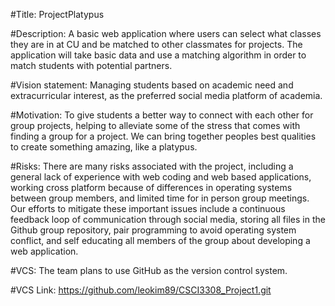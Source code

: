 #Title: 
ProjectPlatypus

#Description: 
A basic web application where users can select what classes they are in at CU and be matched to other classmates for projects. The application will take basic data and use a matching algorithm in order to match students with potential partners. 

#Vision statement: 
Managing students based on academic need and extracurricular interest, as the preferred social media platform of academia. 

#Motivation: 
To give students a better way to connect with each other for group projects, helping to alleviate some of the stress that comes with finding a group for a project. We can bring together peoples best qualities to create something amazing, like a platypus. 

#Risks: 
There are many risks associated with the project, including a general lack of experience with web coding and web based applications, working cross platform because of differences in operating systems between group members, and limited time for in person group meetings. Our efforts to mitigate these important issues include a continuous feedback loop of communication through social media, storing all files in the Github group repository, pair programming to avoid operating system conflict, and self educating all members of the group about developing a web application. 

#VCS: 
The team plans to use GitHub as the version control system. 

#VCS Link: 
https://github.com/leokim89/CSCI3308_Project1.git 

